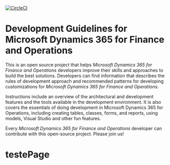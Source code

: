 [![CircleCI](https://circleci.com/gh/ivanzakharov/docs.svg?style=svg)](https://circleci.com/gh/ivanzakharov/docs)
# Development Guidelines for Microsoft Dynamics 365 for Finance and Operations
This is an open source project that helps <i>Microsoft Dynamics 365 for Finance and Operations</i> developers improve their skills and approaches to build the best solutions. Developers can find information that describes the rules of development approach and recommended patterns for developing customizations for <i>Microsoft Dynamics 365 for Finance and Operations</i>.

Instructions include an overview of the architectural and development features and the tools available in the development environment. It is also covers the essentials of doing development in Microsoft Dynamics 365 for Operations, including creating tables, classes, forms, and reports, using models, Visual Studio and other fun features.

Every <i>Microsoft Dynamics 365 for Finance and Operations</i> developer can contribute with this open-source project. Please join us!
# testePage
